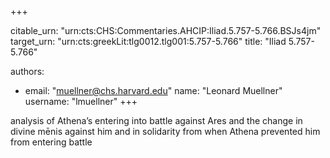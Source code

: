 +++


citable_urn: "urn:cts:CHS:Commentaries.AHCIP:Iliad.5.757-5.766.BSJs4jm"
target_urn: "urn:cts:greekLit:tlg0012.tlg001:5.757-5.766"
title: "Iliad 5.757-5.766"

authors:
- email: "muellner@chs.harvard.edu"
  name: "Leonard Muellner"
  username: "lmuellner"
+++

<p>analysis of Athena’s entering into battle against Ares and the change in divine mēnis against him and in solidarity from when Athena prevented him from entering battle</p>
